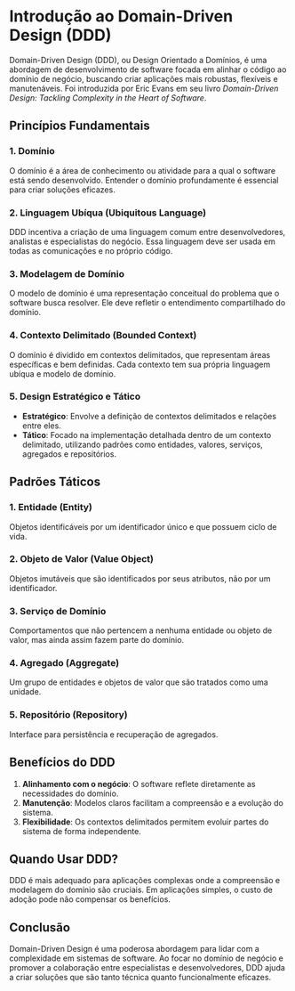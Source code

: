 Introdução ao Domain-Driven Design (DDD)
========================================

Domain-Driven Design (DDD), ou Design Orientado a Domínios, é uma abordagem de desenvolvimento de software focada em alinhar o código ao domínio de negócio, buscando criar aplicações mais robustas, flexíveis e manutenáveis. Foi introduzida por Eric Evans em seu livro _Domain-Driven Design: Tackling Complexity in the Heart of Software_.

Princípios Fundamentais
-----------------------

### 1. **Domínio**

O domínio é a área de conhecimento ou atividade para a qual o software está sendo desenvolvido. Entender o domínio profundamente é essencial para criar soluções eficazes.

### 2. **Linguagem Ubíqua (Ubiquitous Language)**

DDD incentiva a criação de uma linguagem comum entre desenvolvedores, analistas e especialistas do negócio. Essa linguagem deve ser usada em todas as comunicações e no próprio código.

### 3. **Modelagem de Domínio**

O modelo de domínio é uma representação conceitual do problema que o software busca resolver. Ele deve refletir o entendimento compartilhado do domínio.

### 4. **Contexto Delimitado (Bounded Context)**

O domínio é dividido em contextos delimitados, que representam áreas específicas e bem definidas. Cada contexto tem sua própria linguagem ubíqua e modelo de domínio.

### 5. **Design Estratégico e Tático**

*   **Estratégico**: Envolve a definição de contextos delimitados e relações entre eles.
*   **Tático**: Focado na implementação detalhada dentro de um contexto delimitado, utilizando padrões como entidades, valores, serviços, agregados e repositórios.

Padrões Táticos
---------------

### 1. **Entidade (Entity)**

Objetos identificáveis por um identificador único e que possuem ciclo de vida.

### 2. **Objeto de Valor (Value Object)**

Objetos imutáveis que são identificados por seus atributos, não por um identificador.

### 3. **Serviço de Domínio**

Comportamentos que não pertencem a nenhuma entidade ou objeto de valor, mas ainda assim fazem parte do domínio.

### 4. **Agregado (Aggregate)**

Um grupo de entidades e objetos de valor que são tratados como uma unidade.

### 5. **Repositório (Repository)**

Interface para persistência e recuperação de agregados.

Benefícios do DDD
-----------------

1.  **Alinhamento com o negócio**: O software reflete diretamente as necessidades do domínio.
2.  **Manutenção**: Modelos claros facilitam a compreensão e a evolução do sistema.
3.  **Flexibilidade**: Os contextos delimitados permitem evoluir partes do sistema de forma independente.

Quando Usar DDD?
----------------

DDD é mais adequado para aplicações complexas onde a compreensão e modelagem do domínio são cruciais. Em aplicações simples, o custo de adoção pode não compensar os benefícios.

Conclusão
---------

Domain-Driven Design é uma poderosa abordagem para lidar com a complexidade em sistemas de software. Ao focar no domínio de negócio e promover a colaboração entre especialistas e desenvolvedores, DDD ajuda a criar soluções que são tanto técnica quanto funcionalmente eficazes.
